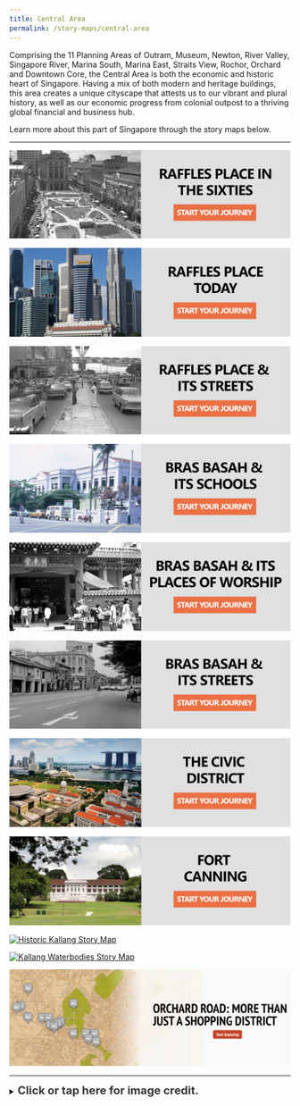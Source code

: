 ```yaml
---
title: Central Area
permalink: /story-maps/central-area
---
```

Comprising the 11 Planning Areas of Outram, Museum, Newton, River Valley, Singapore River, Marina South, Marina East, Straits View,  Rochor, Orchard and Downtown Core, the Central Area is both the economic and historic heart of Singapore. Having a mix of both modern and heritage buildings, this area creates a unique cityscape that attests us to our vibrant and plural history, as well as our economic progress from colonial outpost to a thriving global financial and business hub.

Learn more about this part of Singapore through the story maps below.

__________

[![Raffles Place in the Sixties Story Map](/images/storymap-image-raffles-place-sixties-1.png)](https://nlb.geoicon.com/spatialdiscovery/storymaps/mapbox/index.html)

[![Raffles Place Today Story Map](/images/storymap-image-raffles-place-today-1.png)](/resource-room/story-maps/raffles-place-today)

[![Raffles Place Streets Story Map](/images/storymap-image-raffles-place-streets-1.png)](/resource-room/story-maps/streets-of-raffles-place)

[![Bras Basah Schools Story Map](/images/storymap-image-bras-basah-schools.png)](/resource-room/story-maps/bras-basah-schools)

[![Raffles Place Worship Story Map](/images/storymap-image-bras-basah-worship.png)](/resource-room/story-maps/bras-basah-worship)

[![Bras Basah Streets Story Map](/images/storymap-image-bras-basah-streets.png)](/resource-room/story-maps/bras-basah-streets)

[![Padang Story Map](/images/storymap-image-civic-district.png)](/resource-room/story-maps/padang) 

[![Fort Canning Story Map](/images/storymap-image-fort-canning.png)](/resource-room/story-maps/fort-canning) 

[![Historic Kallang Story Map](/images/storymap-image-historic-kallang.png)](/resource-room/story-maps/historic-kallang)

[![Kallang Waterbodies Story Map](/images/storymap-image-kallang-waterbodies-parks.png)](/resource-room/story-maps/the-green-and-blue-of-kallang)

[![Historic Kallang Story Map](/images/storymap-image-orchard-road.png)](/resource-room/story-maps/orchard-road)

_______

<details>
<summary><span style="font-weight: 700; font-size: 20px; font-style: normal; color:#353839">Click or tap here for image credit.</span></summary>
<br>	
<span style="font-weight: 400; font-size: 20px; font-style: normal; color:#778899">1. Old Raffles Place photo via National Archives of Singapore
<br>2. Present day Raffles Place photo by Jukkabrother [CC BY-SA 4.0]
<br>3. Raffles Place streets photo via PictureSG [CC BY-SA 4.0]
<br>4. Bras Basah schools photo by Chen Siyuan [CC BY-SA 4.0]
<br>5. Bras Basah places of Worship photo by Zhenkang [CC BY-SA 4.0]
<br>6. Bras Basah streets photo by Choo Yut Shing via Flickr
<br>7. Civic District photo by William Cho [CC BY-SA 2.0]
<br>8. Fort Canning photo by Matt Kieffer [CC BY-SA 2.0]
<br>9. Old Kallang photo via National Archives of Singapore
<br>10. Present day Kallang photo by William Cho via Flickr
<br>11. Orchard Road photo by chensiyuan [CC BY-SA 4.0]
</span>
	
</details>